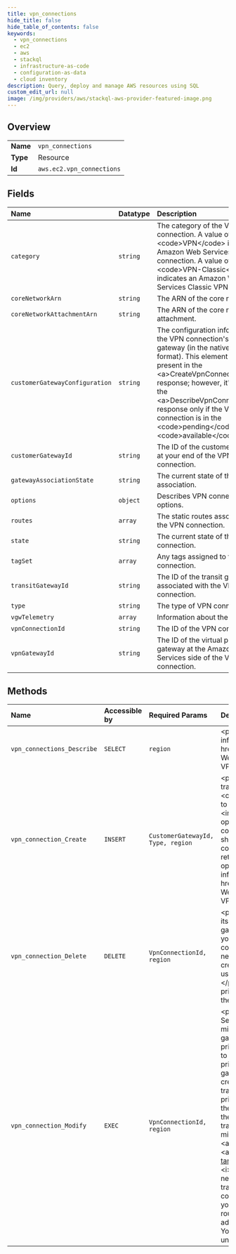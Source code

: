 ```yaml
---
title: vpn_connections
hide_title: false
hide_table_of_contents: false
keywords:
  - vpn_connections
  - ec2
  - aws    
  - stackql
  - infrastructure-as-code
  - configuration-as-data
  - cloud inventory
description: Query, deploy and manage AWS resources using SQL
custom_edit_url: null
image: /img/providers/aws/stackql-aws-provider-featured-image.png
---
```

  
    

## Overview
<table><tbody>
<tr><td><b>Name</b></td><td><code>vpn_connections</code></td></tr>
<tr><td><b>Type</b></td><td>Resource</td></tr>
<tr><td><b>Id</b></td><td><code>aws.ec2.vpn_connections</code></td></tr>
</tbody></table>

## Fields
| Name | Datatype | Description |
|:-----|:---------|:------------|
| `category` | `string` | The category of the VPN connection. A value of &lt;code&gt;VPN&lt;/code&gt; indicates an Amazon Web Services VPN connection. A value of &lt;code&gt;VPN-Classic&lt;/code&gt; indicates an Amazon Web Services Classic VPN connection. |
| `coreNetworkArn` | `string` | The ARN of the core network. |
| `coreNetworkAttachmentArn` | `string` | The ARN of the core network attachment. |
| `customerGatewayConfiguration` | `string` | The configuration information for the VPN connection's customer gateway (in the native XML format). This element is always present in the &lt;a&gt;CreateVpnConnection&lt;/a&gt; response; however, it's present in the &lt;a&gt;DescribeVpnConnections&lt;/a&gt; response only if the VPN connection is in the &lt;code&gt;pending&lt;/code&gt; or &lt;code&gt;available&lt;/code&gt; state. |
| `customerGatewayId` | `string` | The ID of the customer gateway at your end of the VPN connection. |
| `gatewayAssociationState` | `string` | The current state of the gateway association. |
| `options` | `object` | Describes VPN connection options. |
| `routes` | `array` | The static routes associated with the VPN connection. |
| `state` | `string` | The current state of the VPN connection. |
| `tagSet` | `array` | Any tags assigned to the VPN connection. |
| `transitGatewayId` | `string` | The ID of the transit gateway associated with the VPN connection. |
| `type` | `string` | The type of VPN connection. |
| `vgwTelemetry` | `array` | Information about the VPN tunnel. |
| `vpnConnectionId` | `string` | The ID of the VPN connection. |
| `vpnGatewayId` | `string` | The ID of the virtual private gateway at the Amazon Web Services side of the VPN connection. |
## Methods
| Name | Accessible by | Required Params | Description |
|:-----|:--------------|:----------------|:------------|
| `vpn_connections_Describe` | `SELECT` | `region` | &lt;p&gt;Describes one or more of your VPN connections.&lt;/p&gt; &lt;p&gt;For more information, see &lt;a href="https://docs.aws.amazon.com/vpn/latest/s2svpn/VPC_VPN.html"&gt;Amazon Web Services Site-to-Site VPN&lt;/a&gt; in the &lt;i&gt;Amazon Web Services Site-to-Site VPN User Guide&lt;/i&gt;.&lt;/p&gt; |
| `vpn_connection_Create` | `INSERT` | `CustomerGatewayId, Type, region` | &lt;p&gt;Creates a VPN connection between an existing virtual private gateway or transit gateway and a customer gateway. The supported connection type is &lt;code&gt;ipsec.1&lt;/code&gt;.&lt;/p&gt; &lt;p&gt;The response includes information that you need to give to your network administrator to configure your customer gateway.&lt;/p&gt; &lt;important&gt; &lt;p&gt;We strongly recommend that you use HTTPS when calling this operation because the response contains sensitive cryptographic information for configuring your customer gateway device.&lt;/p&gt; &lt;/important&gt; &lt;p&gt;If you decide to shut down your VPN connection for any reason and later create a new VPN connection, you must reconfigure your customer gateway with the new information returned from this call.&lt;/p&gt; &lt;p&gt;This is an idempotent operation. If you perform the operation more than once, Amazon EC2 doesn't return an error.&lt;/p&gt; &lt;p&gt;For more information, see &lt;a href="https://docs.aws.amazon.com/vpn/latest/s2svpn/VPC_VPN.html"&gt;Amazon Web Services Site-to-Site VPN&lt;/a&gt; in the &lt;i&gt;Amazon Web Services Site-to-Site VPN User Guide&lt;/i&gt;.&lt;/p&gt; |
| `vpn_connection_Delete` | `DELETE` | `VpnConnectionId, region` | &lt;p&gt;Deletes the specified VPN connection.&lt;/p&gt; &lt;p&gt;If you're deleting the VPC and its associated components, we recommend that you detach the virtual private gateway from the VPC and delete the VPC before deleting the VPN connection. If you believe that the tunnel credentials for your VPN connection have been compromised, you can delete the VPN connection and create a new one that has new keys, without needing to delete the VPC or virtual private gateway. If you create a new VPN connection, you must reconfigure the customer gateway device using the new configuration information returned with the new VPN connection ID.&lt;/p&gt; &lt;p&gt;For certificate-based authentication, delete all Certificate Manager (ACM) private certificates used for the Amazon Web Services-side tunnel endpoints for the VPN connection before deleting the VPN connection.&lt;/p&gt; |
| `vpn_connection_Modify` | `EXEC` | `VpnConnectionId, region` | &lt;p&gt;Modifies the customer gateway or the target gateway of an Amazon Web Services Site-to-Site VPN connection. To modify the target gateway, the following migration options are available:&lt;/p&gt; &lt;ul&gt; &lt;li&gt; &lt;p&gt;An existing virtual private gateway to a new virtual private gateway&lt;/p&gt; &lt;/li&gt; &lt;li&gt; &lt;p&gt;An existing virtual private gateway to a transit gateway&lt;/p&gt; &lt;/li&gt; &lt;li&gt; &lt;p&gt;An existing transit gateway to a new transit gateway&lt;/p&gt; &lt;/li&gt; &lt;li&gt; &lt;p&gt;An existing transit gateway to a virtual private gateway&lt;/p&gt; &lt;/li&gt; &lt;/ul&gt; &lt;p&gt;Before you perform the migration to the new gateway, you must configure the new gateway. Use &lt;a&gt;CreateVpnGateway&lt;/a&gt; to create a virtual private gateway, or &lt;a&gt;CreateTransitGateway&lt;/a&gt; to create a transit gateway.&lt;/p&gt; &lt;p&gt;This step is required when you migrate from a virtual private gateway with static routes to a transit gateway. &lt;/p&gt; &lt;p&gt;You must delete the static routes before you migrate to the new gateway.&lt;/p&gt; &lt;p&gt;Keep a copy of the static route before you delete it. You will need to add back these routes to the transit gateway after the VPN connection migration is complete.&lt;/p&gt; &lt;p&gt;After you migrate to the new gateway, you might need to modify your VPC route table. Use &lt;a&gt;CreateRoute&lt;/a&gt; and &lt;a&gt;DeleteRoute&lt;/a&gt; to make the changes described in &lt;a href="https://docs.aws.amazon.com/vpn/latest/s2svpn/modify-vpn-target.html#step-update-routing"&gt;Update VPC route tables&lt;/a&gt; in the &lt;i&gt;Amazon Web Services Site-to-Site VPN User Guide&lt;/i&gt;.&lt;/p&gt; &lt;p&gt;When the new gateway is a transit gateway, modify the transit gateway route table to allow traffic between the VPC and the Amazon Web Services Site-to-Site VPN connection. Use &lt;a&gt;CreateTransitGatewayRoute&lt;/a&gt; to add the routes.&lt;/p&gt; &lt;p&gt; If you deleted VPN static routes, you must add the static routes to the transit gateway route table.&lt;/p&gt; &lt;p&gt;After you perform this operation, the VPN endpoint's IP addresses on the Amazon Web Services side and the tunnel options remain intact. Your Amazon Web Services Site-to-Site VPN connection will be temporarily unavailable for a brief period while we provision the new endpoints.&lt;/p&gt; |
